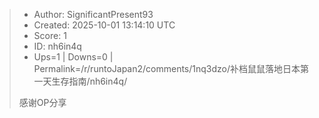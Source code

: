 > - Author: SignificantPresent93
> - Created: 2025-10-01 13:14:10 UTC
> - Score: 1
> - ID: nh6in4q
> - Ups=1 | Downs=0 | Permalink=/r/runtoJapan2/comments/1nq3dzo/补档鼠鼠落地日本第一天生存指南/nh6in4q/
>
> 感谢OP分享
